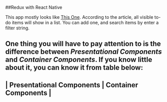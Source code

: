 ##Redux with React Native

This app mostly looks like [This One][1]. According to the article, all visible to-do items will show in a list. You can add one, and search items by enter a filter string.

One thing you will have to pay attention to is the difference between *Presentational Components* and *Container Components*. If you know little about it, you can know it from table below:
--------------------------------
 | Presentational Components | Container Components |
--------------------------------

  [1]: https://facebook.github.io/react/docs/thinking-in-react.html
